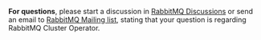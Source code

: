 **For questions**, please start a discussion in [RabbitMQ Discussions](https://github.com/rabbitmq/rabbitmq-server/discussions)
or send an email to [RabbitMQ Mailing list](https://groups.google.com/g/rabbitmq-users), stating that your question is regarding
RabbitMQ Cluster Operator.
